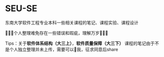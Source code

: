 # SEU-SE

东南大学软件工程专业本科一些相关课程的笔记、课程实验、课程设计

🙏🙏🙏个人整理难免存在一些错误和瑕疵，理解万岁🥹🙏🙏

Tips：关于**软件体系结构（大三上）**，**软件质量保障（大三下）** 课程的笔记由于不是个人独立整理并未上传，需要可以📧我，征求同意后share

